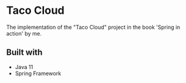 # Taco Cloud

The implementation of the "Taco Cloud" project in the book 'Spring in action' by me.

## Built with

- Java 11
- Spring Framework